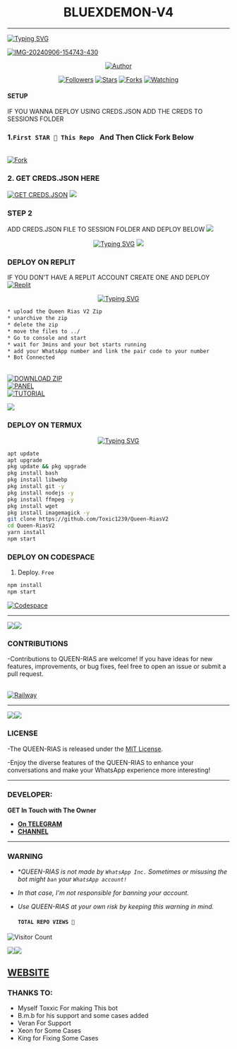<h1 align="center"> BLUEXDEMON-V4</h1>
<p align="center">  
  
***
  
<a href="https://git.io/typing-svg"><img src="https://readme-typing-svg.demolab.com?font=Black+Ops+One&size=50&pause=1000&color=1BAFBAFF&center=true&width=910&height=100&lines=THANKS FOR CHOOSING ;QUEEN+RIAS;MULTI+DEVICE+WHATSAPP+BOT;CREATED+BY+TOXXIC+BOY;RELEASED+28.09.24" alt="Typing SVG" /></a>
  </p>
    <a href="https://ibb.co/MsM8G1b"><img src="https://i.ibb.co/bPzH2vx/IMG-20240906-154743-430.jpg" alt="IMG-20240906-154743-430" border="0"></a>
<p align="center">
<pQUEEN-RIAS align="center">
<a href="https://github.com/Toxic1239/Queen-RiasV2"><img title="Author" src="https://img.shields.io/badge/Rias Gremory-black?style=for-the-badge&logo=github"></a>
<p align="center">
<a href="https://github.com/Toxic1239/followers"><img title="Followers" src="https://img.shields.io/github/followers/Toxic1239?color=blue&style=flat-square"></a>
<a href="https://github.com/Toxic1239/Queen-RiasV2/stargazers/"><img title="Stars" src="https://img.shields.io/github/stars/Toxic1239/Queen-RiasV2?color=red&style=flat-square"></a>
<a href="https://github.com/Toxic1239/Queen-RiasV2/network/members"><img title="Forks" src="https://img.shields.io/github/forks/Toxic1239/Queen-RiasV2?color=green&style=flat-square"></a>
<a href="https://github.com/Toxic1239/Queen-RiasV2/watchers"><img title="Watching" src="https://img.shields.io/github/watchers/Toxic1239/Queen-RiasV2?label=Watchers&color=yellow&style=flat-square"></a>

#### SETUP 
<p>IF YOU WANNA DEPLOY USING CREDS.JSON ADD THE CREDS TO SESSIONS FOLDER </p>

### 1.`First STAR 🌟 This Repo ` And Then Click Fork Below
<br>
    <a href='https://github.com/Toxic1239/Queen-RiasV2/fork' target="_blank"><img alt='Fork' src='https://img.shields.io/badge/-Fork-blue?style=for-the-badge&logo=Github&logoColor=white'/></a>

### 2. GET CREDS.JSON HERE 

<a href='https://toxxic-site.vercel.app/' target="_blank"><img alt='GET CREDS.JSON' src='https://img.shields.io/badge/Click here to get your Creds file-blue?style=for-the-badge&logo=opencv&logoColor=white'/></a> 
<a><img src='https://i.imgur.com/LyHic3i.gif'/></a>    

### STEP 2
ADD CREDS.JSON FILE TO SESSION FOLDER AND DEPLOY BELOW
<a><img src='https://i.imgur.com/LyHic3i.gif'/></a>
<p align="center">
  <a href="https://git.io/typing-svg"><img src="https://readme-typing-svg.demolab.com?font=EB+Garamond&weight=800&size=28&duration=4000&pause=1000&random=false&width=435&lines=+DEPLOYMENT+PROCESS" alt="Typing SVG" /></a>
  <a><img src='https://i.imgur.com/LyHic3i.gif'/></a>
  
### DEPLOY ON REPLIT
IF YOU DON'T HAVE A REPLIT ACCOUNT CREATE ONE AND DEPLOY 
    <br>
    <a href='https://replit.com/github/Toxic1239/Queen-RiasV2' target="_blank"><img alt='Replit' src='https://img.shields.io/badge/-Deploy-red?style=for-the-badge&logo=replit&logoColor=white'/></a>
    

<p align="center">
  <a href="https://git.io/typing-svg"><img src="https://readme-typing-svg.demolab.com?font=EB+Garamond&weight=800&size=28&duration=4000&pause=1000&random=false&width=435&lines=+ PANEL+DEPLOYMENT" alt="Typing SVG" /></a>
 
  ```bash
  * upload the Queen Rias V2 Zip
  * unarchive the zip
  * delete the zip 
  * move the files to ../
* Go to console and start 
* wait for 3mins and your bot starts running
* add your WhatsApp number and link the pair code to your number
* Bot Connected
```
<br>
    <a href='https://github.com/Toxic1239/Queen-RiasV2/archive/refs/heads/main.zip' target="_blank"><img alt='DOWNLOAD ZIP' src='https://img.shields.io/badge/-Download Zip File-red?style=for-the-badge&logo=google&logoColor=white'/></a>
 <br>
    <a href='https://bot-hosting.net/?aff=1249249036259823733' target="_blank"><img alt='PANEL' src='https://img.shields.io/badge/-Deploy On Panel-green?style=for-the-badge&logo=WhatsApp&logoColor=white'/></a>
<br>
    <a href='https://youtu.be/I5L6gcc8o1Q?si=GsuswtpRoteCT4KX' target="_blank"><img alt='TUTORIAL' src='https://img.shields.io/badge/-Tutorial-black?style=for-the-badge&logo=Youtube&logoColor=red'/></a>


<a><img src='https://i.imgur.com/LyHic3i.gif'/></a>
### DEPLOY ON TERMUX
<p align="center">
  <a href="https://git.io/typing-svg"><img src="https://readme-typing-svg.demolab.com?font=EB+Garamond&weight=800&size=28&duration=4000&pause=1000&random=false&width=435&lines=+ FOR TERMUX DEPLOYMENT ⟱" alt="Typing SVG" /></a>

```bash
apt update
apt upgrade
pkg update && pkg upgrade
pkg install bash
pkg install libwebp
pkg install git -y
pkg install nodejs -y 
pkg install ffmpeg -y 
pkg install wget
pkg install imagemagick -y
git clone https://github.com/Toxic1239/Queen-RiasV2
cd Queen-RiasV2
yarn install
npm start
```
 
    
### DEPLOY ON CODESPACE 
1. Deploy. `Free`
```bash
npm install
npm start
```
   <a href='https://github.com/codespaces' target="_blank"><img alt='Codespace' src='https://img.shields.io/badge/-Deploy-green?style=for-the-badge&logo=codespace&logoColor=white'/></a>

***

<a><img src='https://i.imgur.com/LyHic3i.gif'/></a><a><img src='https://i.imgur.com/LyHic3i.gif'/></a>    

### CONTRIBUTIONS 
-Contributions to QUEEN-RIAS are welcome! If you have ideas for new features, improvements, or bug fixes, feel free to open an issue or submit a pull request.

<br>
    <a href='https://github.com/Toxic1239/Queen-RiasV2/issues/new/choose' target="_blank"><img alt='Railway' src='https://img.shields.io/badge/-REPORT ISSUE-red?style=for-the-badge&logo=railway&logoColor=white'/></a>


***
<a><img src='https://i.imgur.com/LyHic3i.gif'/></a><a><img src='https://i.imgur.com/LyHic3i.gif'/></a>    

### LICENSE 
-The QUEEN-RIAS is released under the [MIT License](https://opensource.org/licenses/MIT).

-Enjoy the diverse features of the QUEEN-RIAS  to enhance your conversations and make your WhatsApp experience more interesting!

***
### DEVELOPER:
**GET In Touch with The Owner**
- [**On TELEGRAM**](https://t.me/Toxxicn_bot)
- [**CHANNEL**](https://whatsapp.com/channel/0029Vao1R2n9sBIC9sPhvI1P) 
***
### WARNING

- **QUEEN-RIAS is not made by `WhatsApp Inc.` Sometimes or misusing the bot might `ban` your `WhatsApp account!`*
- *In that case, I'm not responsible for banning your account.*
- *Use QUEEN-RIAS at your own risk by keeping this warning in mind.*
  
  #### ```TOTAL REPO VIEWS 🧚```
![Visitor Count](https://profile-counter.glitch.me/Riasgv2/count.svg)

<a><img src='https://i.imgur.com/LyHic3i.gif'/></a><a><img src='https://i.imgur.com/LyHic3i.gif'/></a>

 ## [WEBSITE](https://toxxic-site.vercel.app/) 
### THANKS TO:

- Myself Toxxic For making This bot
- B.m.b for his support and some cases added 
- Veran For Support
- Xeon for Some Cases
- King for Fixing Some Cases 

